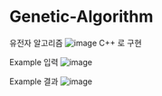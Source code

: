 # Genetic-Algorithm

유전자 알고리즘 
![image](https://user-images.githubusercontent.com/59594036/137234828-dc5db2e3-e882-44c3-ac99-7448a6cdd87e.png)
C++ 로 구현


Example 입력
![image](https://user-images.githubusercontent.com/59594036/137234981-a6e9a2fd-5403-44dd-8c0b-b5fdf8d327ba.png)

Example 결과
![image](https://user-images.githubusercontent.com/59594036/137235042-c0d2a419-9b44-418d-957f-852cfdb10e23.png)
